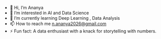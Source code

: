 - 👋 Hi, I’m Ananya
- 👀 I’m interested in AI and Data Science
- 🌱 I’m currently learning  Deep Learning , Data Analysis
- 📫 How to reach me n.ananya2026@gmail.com
- ⚡ Fun fact: A data enthusiast with a knack for storytelling with numbers.

<!---
ananya-0607/ananya-0607 is a ✨ special ✨ repository because its `README.md` (this file) appears on your GitHub profile.
You can click the Preview link to take a look at your changes.
--->
